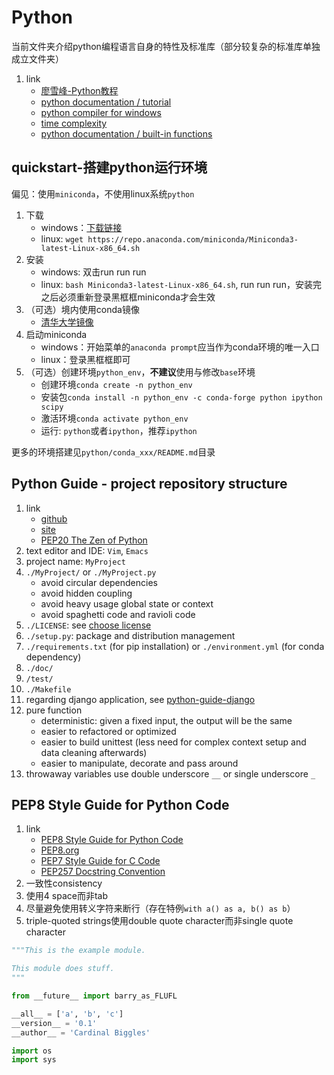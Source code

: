 # Python

当前文件夹介绍python编程语言自身的特性及标准库（部分较复杂的标准库单独成立文件夹）

1. link
   * [廖雪峰-Python教程](https://www.liaoxuefeng.com/wiki/1016959663602400)
   * [python documentation / tutorial](https://docs.python.org/3/tutorial/index.html)
   * [python compiler for windows](https://blogs.msdn.microsoft.com/pythonengineering/2016/04/11/unable-to-find-vcvarsall-bat/)
   * [time complexity](https://wiki.python.org/moin/TimeComplexity?)
   * [python documentation / built-in functions](https://docs.python.org/3/library/functions.html#built-in-functions)

## quickstart-搭建python运行环境

偏见：使用`miniconda`，不使用linux系统`python`

1. 下载
   * windows：[下载链接](https://docs.conda.io/en/latest/miniconda.html)
   * linux: `wget https://repo.anaconda.com/miniconda/Miniconda3-latest-Linux-x86_64.sh`
2. 安装
   * windows: 双击run run run
   * linux: `bash Miniconda3-latest-Linux-x86_64.sh`, run run run，安装完之后必须重新登录黑框框miniconda才会生效
3. （可选）境内使用conda镜像
   * [清华大学镜像](https://mirrors.tuna.tsinghua.edu.cn/help/anaconda/)
4. 启动miniconda
   * windows：开始菜单的`anaconda prompt`应当作为conda环境的唯一入口
   * linux：登录黑框框即可
5. （可选）创建环境`python_env`，**不建议**使用与修改`base`环境
   * 创建环境`conda create -n python_env`
   * 安装包`conda install -n python_env -c conda-forge python ipython scipy`
   * 激活环境`conda activate python_env`
   * 运行: `python`或者`ipython`，推荐`ipython`

更多的环境搭建见`python/conda_xxx/README.md`目录

## Python Guide - project repository structure

1. link
   * [github](https://github.com/realpython/python-guide/)
   * [site](https://docs.python-guide.org/)
   * [PEP20 The Zen of Python](https://www.python.org/dev/peps/pep-0020/)
2. text editor and IDE: `Vim`, `Emacs`
3. project name: `MyProject`
4. `./MyProject/` or `./MyProject.py`
   * avoid circular dependencies
   * avoid hidden coupling
   * avoid heavy usage global state or context
   * avoid spaghetti code and ravioli code
5. `./LICENSE`: see [choose license](https://choosealicense.com/)
6. `./setup.py`: package and distribution management
7. `./requirements.txt` (for pip installation) or `./environment.yml` (for conda dependency)
8. `./doc/`
9. `/test/`
10. `./Makefile`
11. regarding django application, see [python-guide-django](https://docs.python-guide.org/writing/structure/#regarding-django-applications)
12. pure function
    * deterministic: given a fixed input, the output will be the same
    * easier to refactored or optimized
    * easier to build unittest (less need for complex context setup and data cleaning afterwards)
    * easier to manipulate, decorate and pass around
13. throwaway variables use double underscore `__` or single underscore `_`

## PEP8 Style Guide for Python Code

1. link
   * [PEP8 Style Guide for Python Code](https://www.python.org/dev/peps/pep-0008/)
   * [PEP8.org](https://pep8.org/)
   * [PEP7 Style Guide for C Code](https://www.python.org/dev/peps/pep-0007/)
   * [PEP257 Docstring Convention](https://www.python.org/dev/peps/pep-0257/)
2. 一致性consistency
3. 使用4 space而非tab
4. 尽量避免使用转义字符来断行（存在特例`with a() as a, b() as b`）
5. triple-quoted strings使用double quote character而非single quote character

```Python
"""This is the example module.

This module does stuff.
"""

from __future__ import barry_as_FLUFL

__all__ = ['a', 'b', 'c']
__version__ = '0.1'
__author__ = 'Cardinal Biggles'

import os
import sys
```
